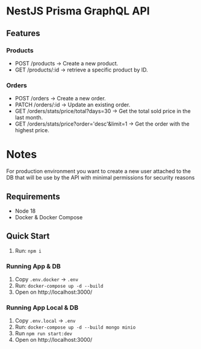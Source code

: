 # NestJS Prisma GraphQL API

## Features

### Products

- POST /products → Create a new product.
- GET /products/:id → retrieve a specific product by ID.

### Orders

- POST /orders → Create a new order.
- PATCH /orders/:id → Update an existing order.
- GET /orders/stats/price/total?days=30 → Get the total sold price in the last month.
- GET /orders/stats/price?order='desc'&limit=1 → Get the order with the highest price.

# Notes

For production environment you want to create a new user attached to the DB that will be use by the API with minimal permissions for security reasons

## Requirements

- Node 18
- Docker & Docker Compose

## Quick Start

1. Run: `npm i`

### Running App & DB

1. Copy `.env.docker` → `.env`
2. Run: `docker-compose up -d --build`
3. Open on http://localhost:3000/

### Running App Local & DB

1. Copy `.env.local` → `.env`
2. Run: `docker-compose up -d --build mongo minio`
3. Run `npm run start:dev`
4. Open on http://localhost:3000/
